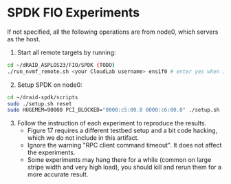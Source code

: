 # SPDK FIO Experiments

If not specified, all the following operations are from node0, which servers as the host.

1. Start all remote targets by running:
```Bash
cd ~/dRAID_ASPLOS23/FIO/SPDK (TODO)
./run_nvmf_remote.sh <your CloudLab username> ens1f0 # enter yes when it prompts
```

2. Setup SPDK on node0:
```Bash
cd ~/draid-spdk/scripts
sudo ./setup.sh reset
sudo HUGEMEM=90000 PCI_BLOCKED="0000:c5:00.0 0000:c6:00.0" ./setup.sh
```

3. Follow the instruction of each experiment to reproduce the results.
   - Figure 17 requires a different testbed setup and a bit code hacking, which we do not include in this artifact.
   - Ignore the warning "RPC client command timeout". It does not affect the experiments.
   - Some experiments may hang there for a while (common on large stripe width and very high load), you should kill and rerun them for a more accurate result.